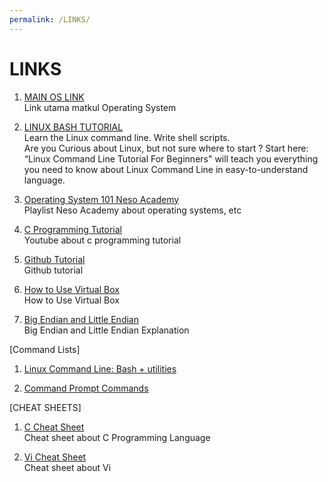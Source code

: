 ```yaml
---
permalink: /LINKS/
---
```


# LINKS

1. [MAIN OS LINK](https://os.vlsm.org/)<br>
Link utama matkul Operating System<br>

2. [LINUX BASH TUTORIAL](https://www.youtube.com/playlist?list=PLS1QulWo1RIb9WVQGJ_vh-RQusbZgO_As)<br>
Learn the Linux command line. Write shell scripts.<br>
Are you Curious about Linux, but not sure where to start ? Start here: “Linux Command Line Tutorial For Beginners" will teach you everything you need to know about Linux Command Line in easy-to-understand language.<br>

3. [Operating System 101 Neso Academy](https://www.youtube.com/playlist?list=PLBlnK6fEyqRiVhbXDGLXDk_OQAeuVcp2O)<br>
Playlist Neso Academy about operating systems, etc

4. [C Programming Tutorial](https://www.youtube.com/watch?v=KJgsSFOSQv0)<br>
Youtube about c programming tutorial

5. [Github Tutorial](https://www.youtube.com/playlist?list=PLFIM0718LjIVknj6sgsSceMqlq242-jNf)<br>
Github tutorial

6. [How to Use Virtual Box](https://www.youtube.com/watch?v=VZJ6KZUc25M)<br>
How to Use Virtual Box

7. [Big Endian and Little Endian](https://www.youtube.com/watch?v=9Rgnl4o0Vv8)<br>
Big Endian and Little Endian Explanation

[Command Lists]
1. [Linux Command Line: Bash + utilities](https://ss64.com/bash/)<br>

2. [Command Prompt Commands](https://www.thomas-krenn.com/en/wiki/Cmd_commands_under_Windows)<br>


[CHEAT SHEETS]

1. [C Cheat Sheet](https://sites.ualberta.ca/~ygu/courses/geoph624/codes/C.CheatSheet.pdf)<br>
Cheat sheet about C Programming Language

2. [Vi Cheat Sheet](http://www.atmos.albany.edu/daes/atmclasses/atm350/vi_cheat_sheet.pdf)<br>
Cheat sheet about Vi